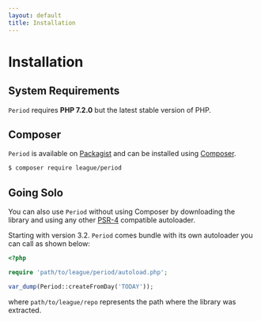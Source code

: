 ```yaml
---
layout: default
title: Installation
---
```


# Installation

## System Requirements

`Period` requires **PHP 7.2.0** but the latest stable version of PHP.

## Composer

`Period` is available on [Packagist](https://packagist.org/packages/league/period) and can be installed using [Composer](https://getcomposer.org/).

~~~bash
$ composer require league/period
~~~

## Going Solo

You can also use `Period` without using Composer by downloading the library and using any other [PSR-4](http://www.php-fig.org/psr/psr-4/) compatible autoloader.

Starting with version 3.2. `Period` comes bundle with its own autoloader you can call as shown below:

~~~php
<?php

require 'path/to/league/period/autoload.php';

var_dump(Period::createFromDay('TODAY'));
~~~

where `path/to/league/repo` represents the path where the library was extracted.
